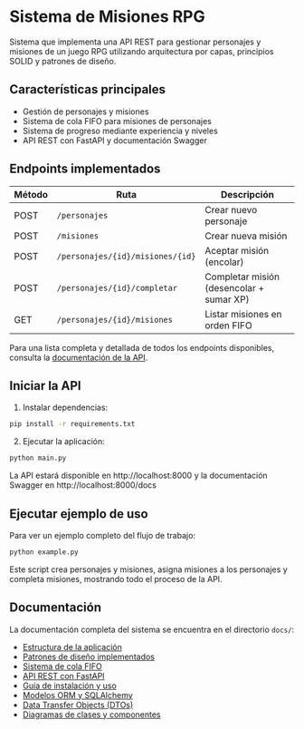# Sistema de Misiones RPG

Sistema que implementa una API REST para gestionar personajes y misiones de un juego RPG utilizando arquitectura por capas, principios SOLID y patrones de diseño.

## Características principales

- Gestión de personajes y misiones
- Sistema de cola FIFO para misiones de personajes
- Sistema de progreso mediante experiencia y niveles
- API REST con FastAPI y documentación Swagger

## Endpoints implementados

| Método | Ruta | Descripción |
|--------|------|-------------|
| POST | `/personajes` | Crear nuevo personaje |
| POST | `/misiones` | Crear nueva misión |
| POST | `/personajes/{id}/misiones/{id}` | Aceptar misión (encolar) |
| POST | `/personajes/{id}/completar` | Completar misión (desencolar + sumar XP) |
| GET | `/personajes/{id}/misiones` | Listar misiones en orden FIFO |

Para una lista completa y detallada de todos los endpoints disponibles, consulta la [documentación de la API](./docs/api-endpoints.md).

## Iniciar la API

1. Instalar dependencias:

```bash
pip install -r requirements.txt
```

2. Ejecutar la aplicación:

```bash
python main.py
```

La API estará disponible en http://localhost:8000 y la documentación Swagger en http://localhost:8000/docs

## Ejecutar ejemplo de uso

Para ver un ejemplo completo del flujo de trabajo:

```bash
python example.py
```

Este script crea personajes y misiones, asigna misiones a los personajes y completa misiones, mostrando todo el proceso de la API.

## Documentación

La documentación completa del sistema se encuentra en el directorio `docs/`:

- [Estructura de la aplicación](./docs/estructura.md)
- [Patrones de diseño implementados](./docs/patrones-diseno.md)
- [Sistema de cola FIFO](./docs/tda-cola.md)
- [API REST con FastAPI](./docs/api-endpoints.md)
- [Guía de instalación y uso](./docs/instalacion.md)
- [Modelos ORM y SQLAlchemy](./docs/orm-models.md)
- [Data Transfer Objects (DTOs)](./docs/data-transfer-objects.md)
- [Diagramas de clases y componentes](./docs/diagramas-clase.md)
